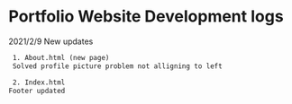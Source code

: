 <h1>Portfolio Website Development logs</h1>

 2021/2/9 New updates


```html
 1. About.html (new page)
 Solved profile picture problem not alligning to left 

 2. Index.html 
Footer updated
```
